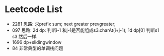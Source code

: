 # Leetcode List

- 2281
思路: 求prefix sum; 
next greater prevgreater;
- 097 
思路: 2d dp: 判断i-1 和j-1是否能组成s3.charAt(i+j-1);
1d dp[0] 判断s1 s3 然后一样.
- 1696 dp+slidingwindow 
- 84 非常典型的单调栈问题
